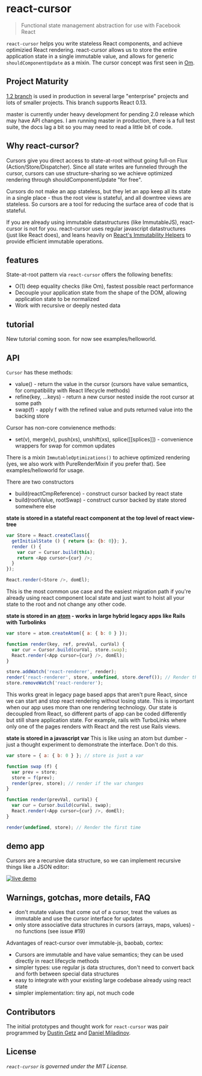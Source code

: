 react-cursor
===============

> Functional state management abstraction for use with Facebook React

`react-cursor` helps you write stateless React components, and achieve optimizied React rendering. react-cursor allows us to store the entire application state in a single immutable value, and allows for generic `shouldComponentUpdate` as a mixin. The cursor concept was first seen in [Om](https://github.com/swannodette/om/wiki/Cursors).

## Project Maturity
[1.2 branch](https://github.com/dustingetz/react-cursor/tree/1.2) is used in production in several large "enterprise" projects and lots of smaller projects. This branch supports React 0.13.

master is currently under heavy development for pending 2.0 release which may have API changes. I am running master in production, there is a full test suite, the docs lag a bit so you may need to read a little bit of code.

## Why react-cursor?
Cursors give you direct access to state-at-root without going full-on Flux (Action/Store/Dispatcher). Since all state writes are funneled through the cursor, cursors can use structure-sharing so we achieve optimized rendering through shouldComponentUpdate "for free".

Cursors do not make an app stateless, but they let an app keep all its state in a single place - thus the root view is stateful, and all downtree views are stateless. So cursors are a tool for reducing the surface area of code that is stateful.

If you are already using immutable datastructures (like ImmutableJS), react-cursor is not for you. react-cursor uses regular javascript datastructures (just like React does), and leans heavily on [React's Immutability Helpers](https://facebook.github.io/react/docs/update.html) to provide efficient immutable operations.

## features
State-at-root pattern via `react-cursor` offers the following benefits:

 * O(1) deep equality checks (like Om), fastest possible react performance
 * Decouple your application state from the shape of the DOM, allowing application state to be normalized
 * Work with recursive or deeply nested data

## tutorial
New tutorial coming soon. for now see examples/helloworld.

## API
`Cursor` has these methods:
 * value() - return the value in the cursor (cursors have value semantics, for compatibility with React lifecycle methods)
 * refine(key, ...keys) - return a new cursor nested inside the root cursor at some path
 * swap(f) - apply f with the refined value and puts returned value into the backing store

Cursor has non-core convienence methods:
 * set(v), merge(v), push(xs), unshift(xs), splice([[splices]]) - convenience wrappers for swap for common updates

There is a mixin `ImmutableOptimizations()` to achieve optimized rendering (yes, we also work with PureRenderMixin if you prefer that). See examples/helloworld for usage.

There are two constructors
 * build(reactCmpReference) - construct cursor backed by react state
 * build(rootValue, rootSwap) - construct cursor backed by state stored somewhere else

**state is stored in a stateful react component at the top level of react view-tree**
```javascript
var Store = React.createClass({
  getInitialState () { return {a: {b: 0}}; },
  render () {
    var cur = Cursor.build(this);
    return <App cursor={cur} />;
  }
});

React.render(<Store />, domEl);
```
This is the most common use case and the easiest migration path if you're already using react component local state and just want to hoist all your state to the root and not change any other code.

**state is stored in an [atom](https://github.com/cjohansen/js-atom) - works in large hybrid legacy apps like Rails with Turbolinks**
```javascript
var store = atom.createAtom({ a: { b: 0 } });

function render(key, ref, prevVal, curVal) {
  var cur = Cursor.build(curVal, store.swap);
  React.render(<App cursor={cur} />, domEl);
}

store.addWatch('react-renderer', render);
render('react-renderer', store, undefined, store.deref()); // Render the first time
store.removeWatch('react-renderer');
```
This works great in legacy page based apps that aren't pure React, since we can start and stop react rendering without losing state. This is important when our app uses more than one rendering technology. Our state is decoupled from React, so different parts of app can be coded differently but still share application state. For example, rails with TurboLinks where only one of the pages renders with React and the rest use Rails views.

**state is stored in a javascript var**
This is like using an atom but dumber - just a thought experiment to demonstrate the interface. Don't do this.
```javascript
var store = { a: { b: 0 } }; // store is just a var

function swap (f) {
  var prev = store;
  store = f(prev);
  render(prev, store); // render if the var changes
}

function render(prevVal, curVal) {
  var cur = Cursor.build(curVal, swap);
  React.render(<App cursor={cur} />, domEl);
}

render(undefined, store); // Render the first time
```

## demo app

Cursors are a recursive data structure, so we can implement recursive things like a JSON editor:

[![live demo](https://raw.githubusercontent.com/dustingetz/react-json-editor/master/docs/_assets/json-editor.png)](http://react-json-editor.bitballoon.com/examples/react-state-editor/webapp/)

## Warnings, gotchas, more details, FAQ
 * don't mutate values that come out of a cursor, treat the values as immutable and use the cursor interface for updates
 * only store associative data structures in cursors (arrays, maps, values) - no functions (see issue #19)

Advantages of react-cursor over immutable-js, baobab, cortex:
 * Cursors are immutable and have value semantics; they can be used directly in react lifecycle methods
 * simpler types: use regular js data structures, don't need to convert back and forth between special data structures
 * easy to integrate with your existing large codebase already using react state
 * simpler implementation: tiny api, not much code

## Contributors

The initial prototypes and thought work for `react-cursor` was pair programmed by [Dustin Getz](https://github.com/dustingetz) and [Daniel Miladinov](https://github.com/danielmiladinov).

## License

_`react-cursor` is governed under the MIT License._
